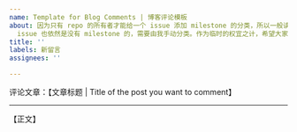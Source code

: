 ```yaml
---
name: Template for Blog Comments | 博客评论模板
about: 因为只有 repo 的所有者才能给一个 issue 添加 milestone 的分类，所以一般读者即便跳转到对应的 milestone 页面去留言，新产生的
  issue 也依然是没有 milestone 的，需要由我手动分类。作为临时的权宜之计，希望大家在 issue 的开头写明评论的对象，谢谢。
title: ''
labels: 新留言
assignees: ''

---
```


评论文章：【文章标题 | Title of the post you want to comment】

---

【正文】
